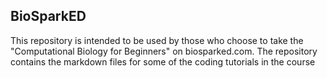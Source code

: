 ## BioSparkED
This repository is intended to be used by those who choose to take the "Computational Biology for Beginners" on biosparked.com.
The repository contains the markdown files for some of the coding tutorials in the course
